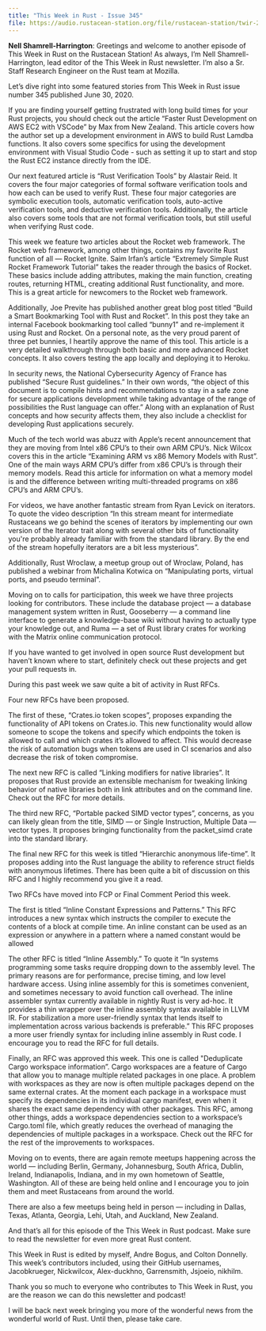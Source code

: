 ```yaml
---
title: "This Week in Rust - Issue 345"
file: https://audio.rustacean-station.org/file/rustacean-station/twir-2020-06-29.mp3
---
```


__Nell Shamrell-Harrington__: Greetings and welcome to another episode of This Week in Rust on the Rustacean Station! As always, I’m Nell Shamrell-Harrington, lead editor of the This Week in Rust newsletter. I’m also a Sr. Staff Research Engineer on the Rust team at Mozilla. 

Let’s dive right into some featured stories from This Week in Rust issue number 345 published June 30, 2020.

If you are finding yourself getting frustrated with long build times for your Rust projects, you should check out the article “Faster Rust Development on AWS EC2 with VSCode” by Max from New Zealand. This article covers how the author set up a development environment in AWS to build Rust Lamdba functions. It also covers some specifics for using the development environment with Visual Studio Code - such as setting it up to start and stop the Rust EC2 instance directly from the IDE.

Our next featured article is “Rust Verification Tools” by Alastair Reid. It covers the four major categories of formal software verification tools and how each can be used to verify Rust. These four major categories are symbolic execution tools, automatic verification tools, auto-active verification tools, and deductive verification tools. Additionally, the article also covers some tools that are not formal verification tools, but still useful when verifying Rust code.

This week we feature two articles about the Rocket web framework. The Rocket web framework, among other things, contains my favorite Rust function of all — Rocket Ignite. Saim Irfan’s article “Extremely Simple Rust Rocket Framework Tutorial” takes the reader through the basics of Rocket. These basics include adding attributes, making the main function, creating routes, returning HTML, creating additional Rust functionality, and more. This is a great article for newcomers to the Rocket web framework.

Additionally, Joe Previte has published another great blog post titled “Build a Smart Bookmarking Tool with Rust and Rocket”. In this post they take an internal Facebook bookmarking tool called “bunny1” and re-implement it using Rust and Rocket. On a personal note, as the very proud parent of three pet bunnies, I heartily approve the name of this tool. This article is a very detailed walkthrough through both basic and more advanced Rocket concepts. It also covers testing the app locally and deploying it to Heroku.

In security news, the National Cybersecurity Agency of France has published “Secure Rust guidelines.” In their own words, “the object of this document is to compile hints and recommendations to stay in a safe zone for secure applications development while taking advantage of the range of possibilities the Rust language can offer.” Along with an explanation of Rust concepts and how security affects them, they also include a checklist for developing Rust applications securely.

Much of the tech world was abuzz with Apple’s recent announcement that they are moving  from Intel x86 CPU’s to their own ARM CPU’s. Nick Wilcox covers this in the article “Examining ARM vs x86 Memory Models with Rust”. One of the main ways ARM CPU’s differ from x86 CPU’s is through their memory models. Read this article for information on what a memory model is and the difference between writing multi-threaded programs on x86 CPU’s and ARM CPU’s.

For videos, we have another fantastic stream from Ryan Levick on iterators. To quote the video description “In this stream meant for intermediate Rustaceans we go behind the scenes of iterators by implementing our own version of the Iterator trait along with several other bits of functionality you're probably already familiar with from the standard library. By the end of the stream hopefully iterators are a bit less mysterious”.

Additionally, Rust Wroclaw, a meetup group out of Wroclaw, Poland, has published a webinar from Michalina Kotwica on “Manipulating ports, virtual ports, and pseudo terminal”.

Moving on to calls for participation, this week we have three projects looking for contributors. These include the database project — a database management system written in Rust, Gooseberry — a command line interface to generate a knowledge-base wiki without having to actually type your knowledge out, and Ruma — a set of Rust library crates for working with the Matrix online communication protocol.

If you have wanted to get involved in open source Rust development but haven’t known where to start, definitely check out these projects and get your pull requests in.

During this past week we saw quite a bit of activity in Rust RFCs.

Four new RFCs have been proposed.

The first of these, “Crates.io token scopes”, proposes expanding the functionality of API tokens on Crates.io. This new functionality would allow someone to scope the tokens and specify which endpoints the token is allowed to call and which crates it’s allowed to affect. This would decrease the risk of automation bugs when tokens are used in CI scenarios and also decrease the risk of token compromise.

The next new RFC is called “Linking modifiers for native libraries”. It proposes that Rust provide an extensible mechanism for tweaking linking behavior of native libraries both in link attributes and on the command line. Check out the RFC for more details.

The third new RFC, “Portable packed SIMD vector types”, concerns, as you can likely glean from the title, SIMD — or Single Instruction, Multiple Data — vector types. It proposes bringing functionality from the packet_simd crate into the standard library.

The final new RFC for this week is titled “Hierarchic anonymous life-time”. It proposes adding into the Rust language the ability to reference struct fields with anonymous lifetimes. There has been quite a bit of discussion on this RFC and I highly recommend you give it a read.

Two RFCs have moved into FCP or Final Comment Period this week. 

The first is titled “Inline Constant Expressions and Patterns.” This RFC introduces a new syntax which instructs the compiler to execute the contents of a block at compile time. An inline constant can be used as an expression or anywhere in a pattern where a named constant would be allowed

The other RFC is titled “Inline Assembly.” To quote it “In systems programming some tasks require dropping down to the assembly level. The primary reasons are for performance, precise timing, and low level hardware access. Using inline assembly for this is sometimes convenient, and sometimes necessary to avoid function call overhead. The inline assembler syntax currently available in nightly Rust is very ad-hoc. It provides a thin wrapper over the inline assembly syntax available in LLVM IR. For stabilization a more user-friendly syntax that lends itself to implementation across various backends is preferable.” This RFC proposes a more user friendly syntax for including inline assembly in Rust code. I encourage you to read the RFC for full details.

Finally, an RFC was approved this week. This one is called "Deduplicate Cargo workspace information”. Cargo workspaces are a feature of Cargo that allow you to manage multiple related packages in one place. A problem with workspaces as they are now is often multiple packages depend on the same external crates. At the moment each package in a workspace must specify its dependencies in its individual cargo manifest, even when it shares the exact same dependency with other packages. This RFC, among other things, adds a workspace dependencies section to a workspace’s Cargo.toml file, which greatly reduces the overhead of managing the dependencies of multiple packages in a workspace. Check out the RFC for the rest of the improvements to workspaces.

Moving on to events, there are again remote meetups happening across the world — including Berlin, Germany, Johannesburg, South Africa, Dublin, Ireland, Indianapolis, Indiana, and in my own hometown of Seattle, Washington. All of these are being held online and I encourage you to join them and meet Rustaceans from around the world.

There are also a few meetups being held in person — including in Dallas, Texas, Atlanta, Georgia, Lehi, Utah, and Auckland, New Zealand.

And that’s all for this episode of the This Week in Rust podcast. Make sure to read the newsletter for even more great Rust content.

This Week in Rust is edited by myself, Andre Bogus, and Colton Donnelly. This week’s contributors included, using their GitHub usernames, Jacobkrueger, Nickwilcox, Alex-duckhno, Garrensmith, Jsjoeio, nikhilm.

Thank you so much to everyone who contributes to This Week in Rust, you are the reason we can do this newsletter and podcast!

I will be back next week bringing you more of the wonderful news from the wonderful world of Rust. Until then, please take care.
